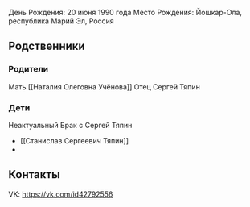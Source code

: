 День Рождения: 20 июня 1990 года
Место Рождения: Йошкар-Ола, республика Марий Эл, Россия

## Родственники

### Родители
Мать [[Наталия Олеговна Учёнова]]
Отец Сергей Тяпин

### Дети
Неактуальный Брак с Сергей Тяпин
- [[Станислав Сергеевич Тяпин]]
- 

## Контакты
VK: https://vk.com/id42792556